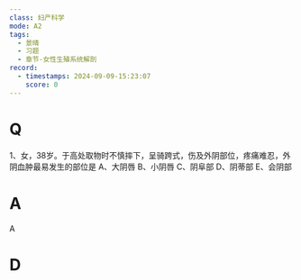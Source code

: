 ```yaml
---
class: 妇产科学
mode: A2
tags:
  - 景晴
  - 习题
  - 章节-女性生殖系统解剖
record:
  - timestamps: 2024-09-09-15:23:07
    score: 0
---
```


# Q

1、女，38岁。于高处取物时不慎摔下，呈骑跨式，伤及外阴部位，疼痛难忍，外阴血肿最易发生的部位是
A、大阴唇
B、小阴唇
C、阴阜部
D、阴蒂部
E、会阴部
# A
A
# D
